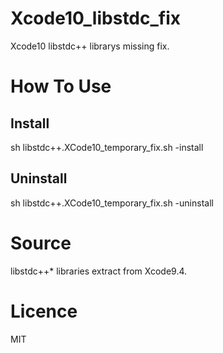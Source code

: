 # Xcode10_libstdc_fix
Xcode10 libstdc++ librarys missing fix.

# How To Use

## Install
sh libstdc++.XCode10_temporary_fix.sh -install

## Uninstall
sh libstdc++.XCode10_temporary_fix.sh -uninstall

# Source
libstdc++* libraries extract from Xcode9.4.

# Licence
MIT
